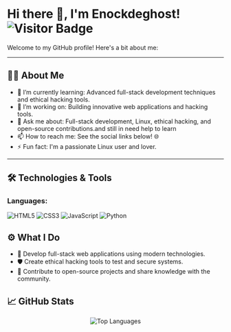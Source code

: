 # Hi there 👋, I'm Enockdeghost! ![Visitor Badge](https://visitor-badge.glitch.me/badge?page_id=Enockdeghost.Enockdeghost)

Welcome to my GitHub profile! Here's a bit about me:

---

## 👨‍💻 About Me
- 🌱 I’m currently learning: Advanced full-stack development techniques and ethical hacking tools.
- 🔭 I’m working on: Building innovative web applications and hacking tools.
- 💬 Ask me about: Full-stack development, Linux, ethical hacking, and open-source contributions.and still in need help to learn 
- 📫 How to reach me: See the social links below! 🌐
- ⚡ Fun fact: I'm a passionate Linux user and lover.

---

## 🛠️ Technologies & Tools
### Languages:
![HTML5](https://img.shields.io/badge/-HTML5-E34F26?style=flat-square&logo=html5&logoColor=white)
![CSS3](https://img.shields.io/badge/-CSS3-1572B6?style=flat-square&logo=css3&logoColor=white)
![JavaScript](https://img.shields.io/badge/-JavaScript-F7DF1E?style=flat-square&logo=javascript&logoColor=black)
![Python](https://img.shields.io/badge/-Python-3776AB?style=flat-square&logo=python&logoColor=white)


## ⚙️ What I Do
- 🚀 Develop full-stack web applications using modern technologies.
- 🛡️ Create ethical hacking tools to test and secure systems.
- 🌟 Contribute to open-source projects and share knowledge with the community.

## 📈 GitHub Stats
<p align="center">
  <img src="https://github-readme-stats.vercel.app/api/top-langs/?username=Enockdeghost&layout=compact&theme=radical" alt="Top Languages" />
</p>
